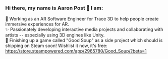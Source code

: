 ### Hi there, my name is Aaron Post 👋 I am:   
🥽 Working as an AR Software Engineer for Trace 3D to help people create immersive experiences for AR.   
✨ Passionately developing interactive media projects and collaborating with artists -- especially using 3D engines like Unity.   
🥣 Finishing up a game called "Good Soup" as a side project which should is shipping on Steam soon! Wishlist it now, it's free:   
https://store.steampowered.com/app/2965780/Good_Soup/?beta=1

